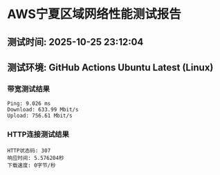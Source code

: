 # AWS宁夏区域网络性能测试报告
## 测试时间: 2025-10-25 23:12:04
## 测试环境: GitHub Actions Ubuntu Latest (Linux)

### 带宽测试结果
```
Ping: 9.026 ms
Download: 633.99 Mbit/s
Upload: 756.61 Mbit/s
```

### HTTP连接测试结果
```
HTTP状态码: 307
响应时间: 5.576204秒
下载速度: 0字节/秒
```

